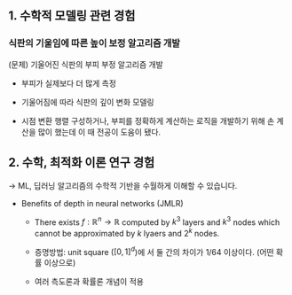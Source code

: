 
## 1. 수학적 모델링 관련 경험

<!-- 수학적모델링과 수치편미분방정식, 수치선형대수를 통한 문제해결 경험이 있습니다. -->

### 식판의 기울임에 따른 높이 보정 알고리즘 개발

(문제) 기울어진 식판의 부피 부정 알고리즘 개발

  - 부피가 실제보다 더 많게 측정
  
  - 기울어짐에 따라 식판의 깊이 변화 모델링   
  
  - 시점 변환 행렬 구성하거나, 부피를 정확하게 계산하는 로직을 개발하기 위해 손 계산을 많이 했는데 이 때  전공이 도움이 됐다.

## 2. 수학, 최적화 이론 연구 경험

-> ML, 딥러닝 알고리즘의 수학적 기반을 수월하게 이해할 수 있습니다.

* Benefits of depth in neural networks (JMLR)

  * There exists $f:\mathbb{R}^{n} \to \mathbb{R}$ computed by $k^3$ layers and $k^3$ nodes which cannot be approximated by $k$ lyaers and $2^{k}$ nodes.

  * 증명방법: unit square ($[0,1]^d$)에 서 둘 간의 차이가 1/64 이상이다. (어떤 확률 이상으로)

  * 여러 측도론과 확률론 개념이 적용



<!-- AI 알고리즘에 포함된 수학 개념 이해 -->

<!-- ### 최적화 알고리즘 개발과 관련된 연구 경험 -->

<!-- - BFGS와 같은 최적화 알고리즘 개발 및 분석 방법에 대한 연구를 했습니다.

- 딥러닝에 쓰이는 Adam, SGD의 variation 알고리즘의 개발 연구를 수행할 수 있습니다. -->




